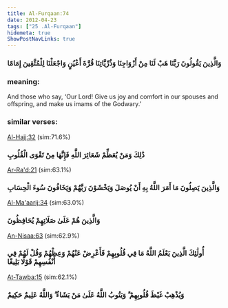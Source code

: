 ```yaml
---
title: Al-Furqaan:74
date: 2012-04-23
tags: ["25 .Al-Furqaan"]
hidemeta: true 
ShowPostNavLinks: true 
---
```

### وَالَّذِينَ يَقُولُونَ رَبَّنَا هَبْ لَنَا مِنْ أَزْوَاجِنَا وَذُرِّيَّاتِنَا قُرَّةَ أَعْيُنٍ وَاجْعَلْنَا لِلْمُتَّقِينَ إِمَامًا
### meaning: 
And those who say, ‘Our Lord! Give us joy and comfort in our spouses and offspring, and make us imams of the Godwary.’
### similar verses: 

[Al-Hajj:32](/22/32) (sim:71.6%)

### ذَٰلِكَ وَمَنْ يُعَظِّمْ شَعَائِرَ اللَّهِ فَإِنَّهَا مِنْ تَقْوَى الْقُلُوبِ

[Ar-Ra'd:21](/13/21) (sim:63.1%)

### وَالَّذِينَ يَصِلُونَ مَا أَمَرَ اللَّهُ بِهِ أَنْ يُوصَلَ وَيَخْشَوْنَ رَبَّهُمْ وَيَخَافُونَ سُوءَ الْحِسَابِ

[Al-Ma'aarij:34](/70/34) (sim:63.0%)

### وَالَّذِينَ هُمْ عَلَىٰ صَلَاتِهِمْ يُحَافِظُونَ

[An-Nisaa:63](/4/63) (sim:62.9%)

### أُولَٰئِكَ الَّذِينَ يَعْلَمُ اللَّهُ مَا فِي قُلُوبِهِمْ فَأَعْرِضْ عَنْهُمْ وَعِظْهُمْ وَقُلْ لَهُمْ فِي أَنْفُسِهِمْ قَوْلًا بَلِيغًا

[At-Tawba:15](/9/15) (sim:62.1%)

### وَيُذْهِبْ غَيْظَ قُلُوبِهِمْ ۗ وَيَتُوبُ اللَّهُ عَلَىٰ مَنْ يَشَاءُ ۗ وَاللَّهُ عَلِيمٌ حَكِيمٌ

